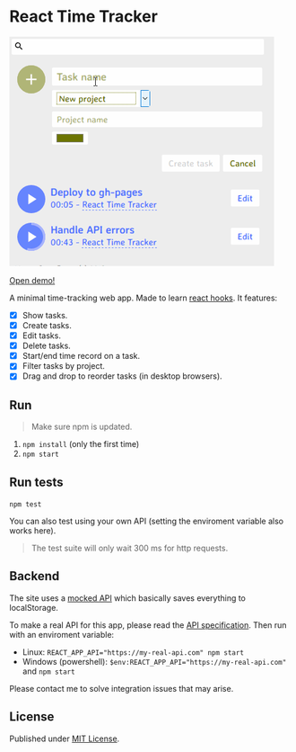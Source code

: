 # React Time Tracker

![Time tracker demo](demo.gif)

[Open demo!](https://mauroc8.github.io/react-time-tracker/)

A minimal time-tracking web app. Made to learn [react hooks](https://reactjs.org/docs/hooks-intro.html).
It features:

- [x] Show tasks.
- [x] Create tasks.
- [x] Edit tasks.
- [x] Delete tasks.
- [x] Start/end time record on a task.
- [x] Filter tasks by project.
- [x] Drag and drop to reorder tasks (in desktop browsers).

## Run

> Make sure npm is updated.

1. `npm install` (only the first time)
2. `npm start`

## Run tests

`npm test`

You can also test using your own API (setting the enviroment variable also works here).

> The test suite will only wait 300 ms for http requests.

## Backend

The site uses a [mocked API](src/mockAdapter.js) which basically saves everything to localStorage.

To make a real API for this app, please read the [API specification](API-specification.md). Then run with an enviroment variable:

- Linux: `REACT_APP_API="https://my-real-api.com" npm start`
- Windows (powershell): `$env:REACT_APP_API="https://my-real-api.com"` and `npm start`

Please contact me to solve integration issues that may arise.

## License

Published under [MIT License](LICENSE.md).
